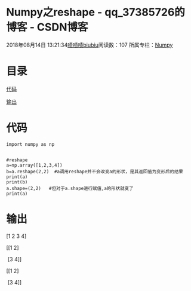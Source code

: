 # Numpy之reshape - qq_37385726的博客 - CSDN博客





2018年08月14日 13:21:34[啧啧啧biubiu](https://me.csdn.net/qq_37385726)阅读数：107
所属专栏：[Numpy](https://blog.csdn.net/column/details/26170.html)











# **目录**

[代码](#%E4%BB%A3%E7%A0%81)

[输出](#%E8%BE%93%E5%87%BA)

# 代码

```
import numpy as np


#reshape
a=np.array([1,2,3,4])
b=a.reshape(2,2)  #a调用reshape并不会改变a的形状，是其返回值为变形后的结果
print(a)
print(b)
a.shape=(2,2)   #但对于a.shape进行赋值,a的形状就变了
print(a)
```

# 输出

[1 2 3 4]

[[1 2]

 [3 4]]

[[1 2]

 [3 4]]



